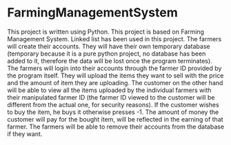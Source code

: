 # FarmingManagementSystem
This project is written using Python. This project is based on Farming Management System.
Linked list has been used in this project.
The farmers will create their accounts. They will have their own temporary database (temporary because it is a pure python project, no database has been added to it, therefore the data will be lost once the program terminates). The farmers will login into their accounts through the farmer ID provided by the program itself. They will upload the items they want to sell with the price and the amount of item they are uploading.
The customer on the other hand will be able to view all the items uploaded by the individual farmers with their manipulated farmer ID (the farmer ID viewed to the customer will be different from the actual one, for security reasons). If the customer wishes to buy the item, he buys it otherwise presses -1.
The amount of money the customer will pay for the bought item, will be reflected in the earning of that farmer.
The farmers will be able to remove their accounts from the database if they want.
